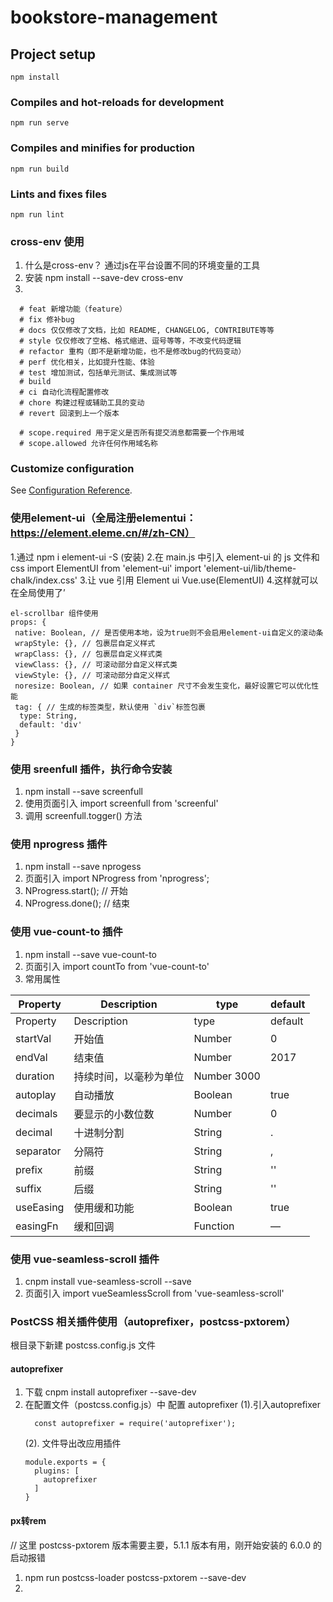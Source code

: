 # bookstore-management

## Project setup
```
npm install
```

### Compiles and hot-reloads for development
```
npm run serve
```

### Compiles and minifies for production
```
npm run build
```

### Lints and fixes files
```
npm run lint
```

### cross-env 使用
1. 什么是cross-env？ 通过js在平台设置不同的环境变量的工具
2. 安装   npm install --save-dev cross-env
3. 


```
  # feat 新增功能（feature）
  # fix 修补bug
  # docs 仅仅修改了文档，比如 README, CHANGELOG, CONTRIBUTE等等
  # style 仅仅修改了空格、格式缩进、逗号等等，不改变代码逻辑
  # refactor 重构（即不是新增功能，也不是修改bug的代码变动）
  # perf 优化相关，比如提升性能、体验
  # test 增加测试，包括单元测试、集成测试等
  # build
  # ci 自动化流程配置修改
  # chore 构建过程或辅助工具的变动
  # revert 回滚到上一个版本

  # scope.required 用于定义是否所有提交消息都需要一个作用域
  # scope.allowed 允许任何作用域名称
```

### Customize configuration
See [Configuration Reference](https://cli.vuejs.org/config/).

### 使用element-ui（全局注册elementui：https://element.eleme.cn/#/zh-CN）
1.通过 npm i element-ui -S (安装)
2.在 main.js 中引入 element-ui 的 js 文件和 css
    import ElementUI from 'element-ui'
    import 'element-ui/lib/theme-chalk/index.css'
3.让 vue 引用 Element ui
    Vue.use(ElementUI)
4.这样就可以在全局使用了’

```
el-scrollbar 组件使用
props: {
 native: Boolean, // 是否使用本地，设为true则不会启用element-ui自定义的滚动条
 wrapStyle: {}, // 包裹层自定义样式
 wrapClass: {}, // 包裹层自定义样式类
 viewClass: {}, // 可滚动部分自定义样式类
 viewStyle: {}, // 可滚动部分自定义样式
 noresize: Boolean, // 如果 container 尺寸不会发生变化，最好设置它可以优化性能
 tag: { // 生成的标签类型，默认使用 `div`标签包裹
  type: String,
  default: 'div'
 }
}
```

### 使用 sreenfull 插件，执行命令安装
1. npm install --save screenfull
2. 使用页面引入 import screenfull from 'screenful'
3. 调用 screenfull.togger() 方法

### 使用 nprogress 插件
1. npm install --save nprogess
2. 页面引入 import NProgress from 'nprogress';
3. NProgress.start();  // 开始
4. NProgress.done();  // 结束

### 使用 vue-count-to 插件
1. npm install --save vue-count-to
2. 页面引入 import countTo from 'vue-count-to'
3. 常用属性
  
| Property   | Description    | type |  default |
| ------ | --------------- |---------------|---------------- |
| Property | Description |	type|	default |
| startVal |	开始值                 |		Number |		0 |
| endVal	 |  结束值                 |		Number |		2017 |
| duration |	持续时间，以毫秒为单位   |		Number	3000 |
| autoplay |	自动播放               |		Boolean  |		true |
| decimals |	要显示的小数位数        |		Number |		0 |
| decimal	 |  十进制分割              |		String |		. |
| separator| 	分隔符                  |		String |		, |
| prefix	 |  前缀                   |		String	 |	'' |
| suffix	 |  后缀                   |		String |		'' |
| useEasing|	使用缓和功能           |		Boolean |		true |
| easingFn |	缓和回调               |		Function |		— |

### 使用 vue-seamless-scroll 插件
1. cnpm install vue-seamless-scroll --save
2. 页面引入 import vueSeamlessScroll from 'vue-seamless-scroll'

### PostCSS 相关插件使用（autoprefixer，postcss-pxtorem）
  根目录下新建 postcss.config.js 文件
  #### autoprefixer
1. 下载  cnpm install autoprefixer --save-dev
2. 在配置文件（postcss.config.js）中 配置 autoprefixer
    (1).引入autoprefixer
    ```
      const autoprefixer = require('autoprefixer');
    ```
    (2). 文件导出改应用插件
    ```
    module.exports = {
      plugins: [
        autoprefixer
      ]
    }
    ```


#### px转rem    
// 这里 postcss-pxtorem 版本需要主要，5.1.1 版本有用，刚开始安装的 6.0.0 的启动报错
1. npm run postcss-loader postcss-pxtorem --save-dev
2. 
